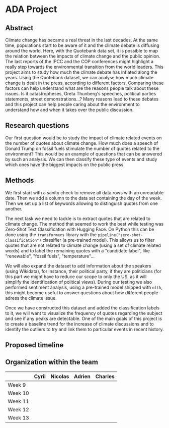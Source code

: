 # ADA Project 

## Abstract 


Climate change has became a real threat in the last decades. At the same time, populations start to be aware of it and the climate debate is diffusing around the world. Here, with the Quotebank data set, it is possible to map the relation between the impacts of climate change and the public opinion. The last reports of the IPCC and the COP conferences might highlight a really step towards the environmental transition from the world leaders. This project aims to study how much the climate debate has inflated along the years. Using the Quotebank dataset, we can analyse how much climate change is dealt in the press, according to different factors. Comparing these factors can help understand what are the reasons people talk about these issues. Is it catastropheses, Greta Thunberg's speeches, political parties statements, street demonstrations...? Many reasons lead to these debates and this project can help people caring about the environment to understand how and when it takes over the public discussion.

## Research questions

Our first question would be to study the impact of climate related events on the number of quotes about climate change. How much does a speech of Donald Trump on fossil fuels stimulate the number of quotes related to the environment? This would be an example of questions that can be answered by such an analysis. We can then classify these type of events and study which ones have the biggest impacts on the public press. 

## Methods

We first start with a sanity check to remove all data rows with an unreadable date. Then we add a column to the data set containing the day of the week. Then we set up a list of keywords allowing to distinguish quotes from one another. 

The next task we need to tackle is to extract quotes that are related to climate change. The method that seemed to work the best while testing was Zero-Shot Text Classification with Hugging Face. On Python this can be done using the `transformers` library with the `pipeline("zero-shot-classification")` classifier (a pre-trained model). This allows us to filter quotes that are not related to climate change (using a set of climate related words) and to label the remaining quotes with a "candidate label", like "renewable", "fossil fuels", "temperature"...

We will also expand the dataset to add information about the speakers (using Wikidata), for instance, their political party, if they are politicians (for this part we might have to reduce our scope to only the US, as it will simplify the identification of political views). During our testing we also performed sentiment analysis, using a pre-trained model shipped with `nltk`, this might become useful to answer questions about how different people adress the climate issue.

Once we have constructed this dataset and added the classification labels to it, we will want to visualize the frequency of quotes regarding the subject and see if any peaks are detectable. One of the main goals of this project is to create a baseline trend for the increase of climate discussions and to identify the outliers to try and link them to particular events in recent history.

## Proposed timeline



## Organization within the team

| |  Cyril | Nicolas  | Adrien  | Charles  |
|---|---|---|---|---|
| Week 9  |   |   |   |   |
| Week 10  |   |   |   |   |
|  Week 11 |   |   |   |   |
|  Week 12 |   |   |   |   |
| Week 13  |   |   |   |   |
